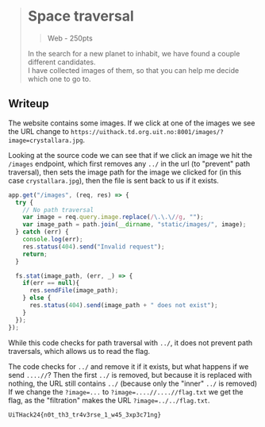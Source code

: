 > # Space traversal
> > Web - 250pts
>
> In the search for a new planet to inhabit, we have found a couple different candidates.<br/>
> I have collected images of them, so that you can help me decide which one to go to.


## Writeup
The website contains some images. If we click at one of the images we see the URL change to `https://uithack.td.org.uit.no:8001/images/?image=crystallara.jpg`.

Looking at the source code we can see that if we click an image we hit the `/images` endpoint, which first removes any `../` in the url (to "prevent" path traversal), then sets the image path for the image we clicked for (in this case `crystallara.jpg`), then the file is sent back to us if it exists.
```js
app.get("/images", (req, res) => {
  try {
    // No path traversal
    var image = req.query.image.replace(/\.\.\//g, "");
    var image_path = path.join(__dirname, "static/images/", image);
  } catch (err) {
    console.log(err);
    res.status(404).send("Invalid request");
    return;
  }

  fs.stat(image_path, (err, _) => {
    if(err == null){
      res.sendFile(image_path);
    } else {
      res.status(404).send(image_path + " does not exist");
    }
  });
});
```

While this code checks for path traversal with `../`, it does not prevent path traversals, which allows us to read the flag.

The code checks for `../` and remove it if it exists, but what happens if we send `....//`? Then the first `../` is removed, but because it is replaced with nothing, the URL still contains `../` (because only the "inner" `../` is removed)
If we change the `?image=...` to `?image=....//....//flag.txt` we get the flag, as the "filtration" makes the URL `?image=../../flag.txt`.

```
UiTHack24{n0t_th3_tr4v3rse_1_w45_3xp3c71ng}
```